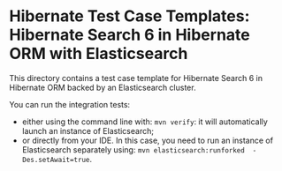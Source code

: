 # Hibernate Test Case Templates: Hibernate Search 6 in Hibernate ORM with Elasticsearch

This directory contains a test case template for
Hibernate Search 6 in Hibernate ORM backed by an Elasticsearch cluster.

You can run the integration tests:
* either using the command line with: `mvn verify`: it will automatically launch an instance of Elasticsearch;
* or directly from your IDE. In this case, you need to run an instance of Elasticsearch separately using:
`mvn elasticsearch:runforked  -Des.setAwait=true`.
